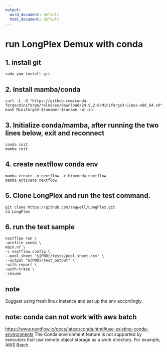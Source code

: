 ```yaml
---
output:
  word_document: default
  html_document: default
---
```

# run LongPlex Demux with conda

## 1. install git
```
sudo yum install git

```

## 2. Install mamba/conda
```
curl -L -O "https://github.com/conda-forge/miniforge/releases/download/24.9.2-0/Miniforge3-Linux-x86_64.sh"
bash Miniforge3-$(uname)-$(uname -m).sh
```

## 3. Initialize conda/mamba, after running the two lines below, exit and reconnect
```
conda init
mamba init
```

## 4. create nextflow conda env
```
mamba create -n nextflow -c bioconda nextflow
mamba activate nextflow

```

## 5. Clone LongPlex and run the test command.
```
git clone https://github.com/seqwell/LongPlex.git
cd LongPlex
```

## 6. run the test sample

```
nextflow run \
-profile conda \
main.nf \
-c nextflow.config \
--pool_sheet "${PWD}/tests/pool_sheet.csv" \
--output "${PWD}/test_output" \
-with-report \
-with-trace \
-resume

```

## note

Suggest using fresh linux instance and set up the env accordingly.  


## note: conda can not work with aws batch
https://www.nextflow.io/docs/latest/conda.html#use-existing-conda-environments
The Conda environment feature is not supported by executors that use remote object storage as a work directory. For example, AWS Batch.